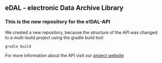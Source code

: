 ## eDAL - electronic Data Archive Library ###

### This is the new repository for the e!DAL-API ###

We created a new repository, because the structure of the API was changed to a multi-build project using the gradle build tool
```
gradle build
```
For more information about the API visit our [project website](edal.ipk-gatersleben.de/)
